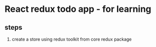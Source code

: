 # React redux todo app - for learning

## steps

1. create a store using redux toolkit from core redux package
